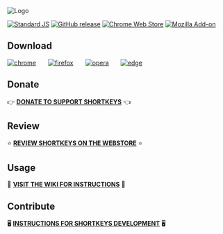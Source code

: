 ![Logo](https://user-images.githubusercontent.com/32261/33674247-eca884f0-da7c-11e7-8237-409887ef2c52.png)

[![Standard JS](https://img.shields.io/badge/code_style-standard-brightgreen.svg)](https://standardjs.com) [![GitHub release](https://img.shields.io/github/release/mikecrittenden/shortkeys.svg)](https://github.com/mikecrittenden/shortkeys/releases) [![Chrome Web Store](https://img.shields.io/chrome-web-store/v/logpjaacgmcbpdkdchjiaagddngobkck.svg)](chrome.google.com/webstore/detail/shortkeys-custom-keyboard/logpjaacgmcbpdkdchjiaagddngobkck?hl=en-US&gl=US) [![Mozilla Add-on](https://img.shields.io/amo/v/shortkeys.svg)](https://addons.mozilla.org/en-US/firefox/addon/shortkeys/)

## Download

[![chrome](https://user-images.githubusercontent.com/32261/33695359-fe69c322-daca-11e7-8fd3-7a0126d08852.png)](https://chrome.google.com/webstore/detail/shortkeys-custom-keyboard/logpjaacgmcbpdkdchjiaagddngobkck?hl=en-US&gl=US)&nbsp;&nbsp;&nbsp;&nbsp;&nbsp;&nbsp;
[![firefox](https://user-images.githubusercontent.com/32261/33695357-fe523b9e-daca-11e7-852b-6af15186b8c7.png)](https://addons.mozilla.org/en-US/firefox/addon/shortkeys-custom-shortcuts/)&nbsp;&nbsp;&nbsp;&nbsp;&nbsp;&nbsp;
[![opera](https://user-images.githubusercontent.com/32261/33695358-fe5e604a-daca-11e7-85cb-48e98367030d.png)](https://addons.opera.com/en/extensions/details/shortkeys/?display=en)&nbsp;&nbsp;&nbsp;&nbsp;&nbsp;&nbsp;
[![edge](https://user-images.githubusercontent.com/32261/33695356-fe474342-daca-11e7-8777-e163d19bcbf4.png)](https://github.com/mikecrittenden/shortkeys/releases)&nbsp;&nbsp;&nbsp;&nbsp;&nbsp;&nbsp;

## Donate

👉 **[DONATE TO SUPPORT SHORTKEYS](https://salt.bountysource.com/teams/chrome-shortkeys)** 👈 

## Review

⭐ **[REVIEW SHORTKEYS ON THE WEBSTORE](https://chrome.google.com/webstore/detail/shortkeys-custom-keyboard/logpjaacgmcbpdkdchjiaagddngobkck/reviews?hl=en-US&gl=US)** ⭐

## Usage

📝 **[VISIT THE WIKI FOR INSTRUCTIONS](https://github.com/mikecrittenden/shortkeys/wiki/How-To-Use-Shortkeys)** 📝

## Contribute

🖥️ **[INSTRUCTIONS FOR SHORTKEYS DEVELOPMENT](https://github.com/mikecrittenden/shortkeys/wiki/Development-setup-instructions)** 🖥️
